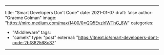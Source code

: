 
--- 

title: "Smart Developers Don't Code"
date: 2021-01-07
draft: false
author: "Graeme Colman"
image: "https://miro.medium.com/max/1400/0*QQ5EvzlrlWThG_8W"
categories:
- "Middleware"
tags:
- "camelk"
type: "post"
external: "https://itnext.io/smart-developers-dont-code-2bf882568c37"
---
